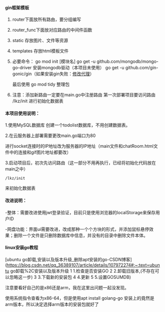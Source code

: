 #### gin框架模板

1. router下面放所有路由，要分组编写

2. router_func下面放对应路由的中间件函数

3. static 存放图片、文件等资源

4. templates 存放html模板文件

5. 必要命令：
   go mod init [模块名] 
   go get -u github.com/mongodb/mongo-go-driver   安装mongodb驱动（本项目未使用）
   go get -u github.com/gin-gonic/gin（如果安装gin失败：[修改代理](https://blog.csdn.net/asd1358355022/article/details/128397188)） 
   
   最后使用 go mod tidy 整理包
   
   
   
6. 注意：添加新路由一定要在main.go中注册路由
   第一次部署项目要访问路由 /lkz/init 进行初始化数据表



#### 本项目使用说明：

1.使用MySQL数据库 创建一个todolist数据库，不用创建数据表。

2.在云服务器上部署需要更改main.go端口为80

​	进行socket连接时的IP地址改为服务器的IP地址（main文件和chatRoom.html文件中的连接和gif图片地址都要改）

3.启动项目后，初次先访问路由（这一部分不用再执行，已经将初始化代码放在main之中）

```
/lkz/init
```

   来初始化数据表



#### 改进说明：

-整体：需要改进使用jwt登录验证，目前只是使用浏览器的localStorage来保存用户ID

-网盘功能：界面ui需要改进，改成那种一个个方块的形式，并添加鼠标悬停效果；删除一个文件是只删除数据库中信息，并没有的目录中删除文件本体。

#### linux安装go教程

[ubuntu go卸载,安装以及版本升级_删除apt安装的go-CSDN博客](https://blog.csdn.net/qq_36389107/article/details/107972274#:~:text=ubuntu go卸载%2C安装以及版本升级 1 1.检查是否安装GO 2 2.卸载旧版本,(不存在可以忽略这一步) 3 3.下载新的安装包 4 4.更新 5 5.设置GOSUMDB) 

注意要看好自己的是x86还是arm，我在这里出问题一起没发现。

使用系统指令查看为x86-64，但是使用apt install golang-go 安装上的竟然是arm版本，所以决定选择arm版本的安装包就好了
